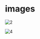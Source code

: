 # images

![2](https://github.com/Anu1174/images/assets/139340163/756b1d8f-9128-40bf-abe3-6a9a802d488e)

![4](https://github.com/Anu1174/images/assets/139340163/3691ed5c-63ef-4c1c-9a83-ea5c4ce0776d)
